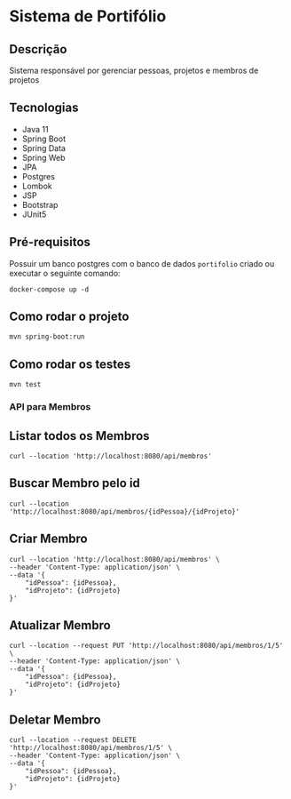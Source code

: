 # Sistema de Portifólio

## Descrição
Sistema responsável por gerenciar pessoas, projetos e membros de projetos

## Tecnologias
- Java 11
- Spring Boot
- Spring Data
- Spring Web
- JPA
- Postgres
- Lombok
- JSP
- Bootstrap
- JUnit5

## Pré-requisitos

Possuir um banco postgres com o banco de dados `portifolio` criado
ou executar o seguinte comando:

``` 
docker-compose up -d 
```

## Como rodar o projeto

```
mvn spring-boot:run
```

## Como rodar os testes

```
mvn test
```

### API para Membros

## Listar todos os Membros

```
curl --location 'http://localhost:8080/api/membros'
```

## Buscar Membro pelo id

```
curl --location 'http://localhost:8080/api/membros/{idPessoa}/{idProjeto}'
```

## Criar Membro

```
curl --location 'http://localhost:8080/api/membros' \
--header 'Content-Type: application/json' \
--data '{
    "idPessoa": {idPessoa},
    "idProjeto": {idProjeto}
}'
```

## Atualizar Membro

```
curl --location --request PUT 'http://localhost:8080/api/membros/1/5' \
--header 'Content-Type: application/json' \
--data '{
    "idPessoa": {idPessoa},
    "idProjeto": {idProjeto}
}'
```

## Deletar Membro

```
curl --location --request DELETE 'http://localhost:8080/api/membros/1/5' \
--header 'Content-Type: application/json' \
--data '{
    "idPessoa": {idPessoa},
    "idProjeto": {idProjeto}
}'
```